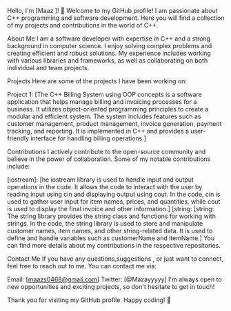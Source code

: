 Hello, I'm [Maaz ]! 👋
Welcome to my GitHub profile! I am passionate about C++ programming and software development. Here you will find a collection of my projects and contributions in the world of C++.

About Me
I am a software developer with expertise in C++ and a strong background in computer science. I enjoy solving complex problems and creating efficient and robust solutions. My experience includes working with various libraries and frameworks, as well as collaborating on both individual and team projects.

Projects
Here are some of the projects I have been working on:

Project 1: [The C++ Billing System using OOP concepts is a software application that helps manage billing and invoicing processes for a business. It utilizes object-oriented programming principles to create a modular and efficient system. The system includes features such as customer management, product management, invoice generation, payment tracking, and reporting. It is implemented in C++ and provides a user-friendly interface for handling billing operations.]


Contributions
I actively contribute to the open-source community and believe in the power of collaboration. Some of my notable contributions include:

[iostream]: [he iostream library is used to handle input and output operations in the code. It allows the code to interact with the user by reading input using cin and displaying output using cout. In the code, cin is used to gather user input for item names, prices, and quantities, while cout is used to display the final invoice and other information.]
[string: [string: The string library provides the string class and functions for working with strings. In the code, the string library is used to store and manipulate customer names, item names, and other string-related data. It is used to define and handle variables such as customerName and itemName.]
You can find more details about my contributions in the respective repositories.

Contact Me
If you have any questions,suggestions , or just want to connect, feel free to reach out to me. You can contact me via:

Email: [maazs0468@gmail.com]
Twitter: [@Mazayyyyy]
I'm always open to new opportunities and exciting projects, so don't hesitate to get in touch!

Thank you for visiting my GitHub profile. Happy coding! 🚀
